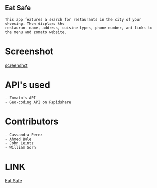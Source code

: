 ## Eat Safe

    This app features a search for restaurants in the city of your choosing. Then displays the 
    restaurant name, address, cuisine types, phone number, and links to the menu and zomato website.

# Screenshot

[screenshot](Assets/screenshot.png)

# API's used

    - Zomato's API 
    - Geo-coding API on Rapidshare

# Contributors

    - Cassandra Perez
    - Ahmed Bule
    - John Leintz
    - William Sorn

# LINK

[Eat Safe](https://sornwill.github.io/eatsafe/)

